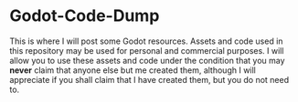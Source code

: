 # Godot-Code-Dump
This is where I will post some Godot resources. Assets and code used in this repository may be used for personal and commercial purposes. I will allow you to use these assets and code under the condition that you may **never** claim that anyone else but me created them, although I will appreciate if you shall claim that I have created them, but you do not need to.
